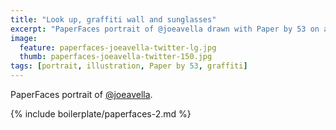 ```yaml
---
title: "Look up, graffiti wall and sunglasses"
excerpt: "PaperFaces portrait of @joeavella drawn with Paper by 53 on an iPad."
image: 
  feature: paperfaces-joeavella-twitter-lg.jpg
  thumb: paperfaces-joeavella-twitter-150.jpg
tags: [portrait, illustration, Paper by 53, graffiti]
---
```


PaperFaces portrait of [@joeavella](http://twitter.com/joeavella).

{% include boilerplate/paperfaces-2.md %}